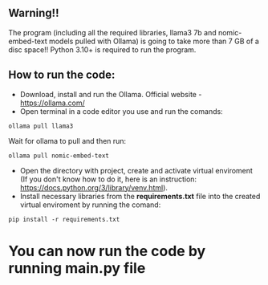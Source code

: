 ## Warning!!
The program (including all the required libraries, llama3 7b and nomic-embed-text models pulled with Ollama) is going to take more than 7 GB of a disc space!! Python 3.10+ is required to run the program.

## How to run the code:
- Download, install and run the Ollama. Official website - https://ollama.com/
- Open terminal in a code editor you use and run the comands:
```
ollama pull llama3
```
Wait for ollama to pull and then run:
```
ollama pull nomic-embed-text
```
- Open the directory with project, create and activate virtual enviroment
(If you don't know how to do it, here is an instruction: https://docs.python.org/3/library/venv.html).
- Install necessary libraries from the **requirements.txt** file into the created virtual enviroment by running the comand:
```
pip install -r requirements.txt
```

# You can now run the code by running main.py file
